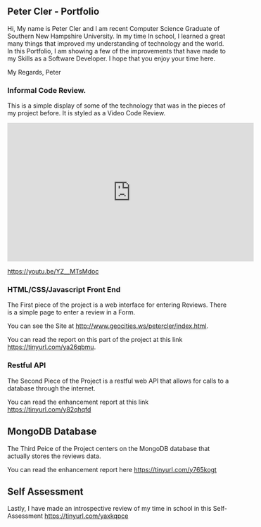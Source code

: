 ## Peter Cler - Portfolio 

Hi, My name is Peter Cler and I am recent Computer Science Graduate of Southern New Hampshire University. In my time In school, I learned a great many things that improved my understanding of technology and the world. In this Portfolio, I am showing a few of the improvements that have made to my Skills as a Software Developer. I hope that you enjoy your time here. 

My Regards,
Peter

### Informal Code Review. 

This is a simple display of some of the technology that was in the pieces of my project before. It is styled as a Video Code Review.

<iframe width="560" height="315" src="https://www.youtube.com/watch?v=YZ__MTsMdoc&feature=youtu.be" frameborder="0" allow="autoplay; encrypted-media" allowfullscreen></iframe>

https://youtu.be/YZ__MTsMdoc

### HTML/CSS/Javascript Front End

The First piece of the project is a web interface for entering Reviews. There is a simple page to enter a review in a Form. 

You can see the Site at http://www.geocities.ws/petercler/index.html.

You can read the report on this part of the project at this link https://tinyurl.com/ya26qbmu.

### Restful API

The Second Piece of the Project is a restful web API that allows for calls to a database through the internet.

You can read the enhancement report at this link https://tinyurl.com/y82qhqfd

## MongoDB Database

The Third Peice of the Project centers on the MongoDB database that actually stores the reviews data. 

You can read the enhancement report here https://tinyurl.com/y765kogt

## Self Assessment

Lastly, I have made an introspective review of my time in school in this Self-Assessment https://tinyurl.com/yaxkqpce
